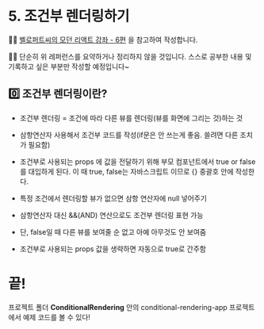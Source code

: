 # 5. 조건부 렌더링하기

✍🏻 [벨로퍼트씨의 모던 리액트 강좌 - 6편](https://react.vlpt.us/basic/06-conditional-rendering.html) 을 참고하여 작성합니다.

✍🏻 단순히 위 레퍼런스를 요약하거나 정리하지 않을 것입니다. 스스로 공부한 내용 및 기록하고 싶은 부분만 작성할 예정입니다~

## 0️⃣ 조건부 렌더링이란?

* 조건부 렌더링 = 조건에 따라 다른 뷰를 렌더링(뷰를 화면에 그리는 것)하는 것

* 삼항연산자 사용해서 조건부 코드를 작성(if문은 안 쓰는게 좋음. 쓸려면 다른 조치가 필요함)

* 조건부로 사용되는 props 에 값을 전달하기 위해 부모 컴포넌트에서 true or false를 대입하게 된다. 이 때 true, false는 자바스크립트 이므로 {} 중괄호 안에 작성한다.

* 특정 조건에서 렌더링할 뷰가 없으면 삼항 연산자에 null 넣어주기

* 삼항연산자 대신 &&(AND) 연산으로도 조건부 렌더링 표현 가능

* 단, false일 때 다른 뷰를 보여줄 순 없고 아예 아무것도 안 보여줌

* 조건부로 사용되는 props 값을 생략하면 자동으로 true로 간주함

# 끝!

프로젝트 폴더 __ConditionalRendering__ 안의 conditional-rendering-app 프로젝트에서 예제 코드를 볼 수 있다!